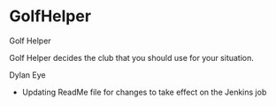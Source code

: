 # GolfHelper
Golf Helper

Golf Helper decides the club that you should use for your situation. 

Dylan Eye
- Updating ReadMe file for changes to take effect on the Jenkins job
